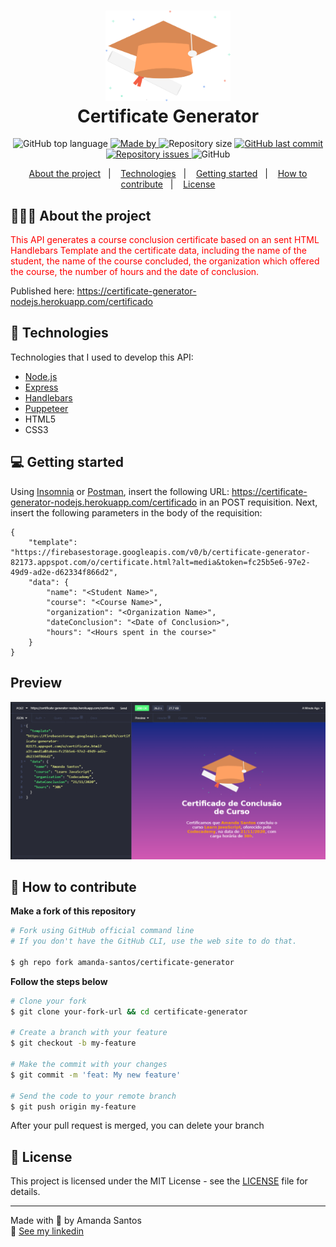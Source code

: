 <h1 align="center">
  <img src="certificate-template/undraw_Graduation_ktn0.svg" width="200px" />
  <br />Certificate Generator
</h1>

<p align="center">
  <img alt="GitHub top language" src="https://img.shields.io/github/languages/top/amanda-santos/certificate-generator">

  <a href="https://www.linkedin.com/in/amandasf/">
    <img alt="Made by" src="https://img.shields.io/badge/made%20by-Amanda%20Santos-gree">
  </a>
  
  <img alt="Repository size" src="https://img.shields.io/github/repo-size/amanda-santos/certificate-generator">
  
  <a href="https://github.com/amanda-santos/certificate-generator/commits/master">
    <img alt="GitHub last commit" src="https://img.shields.io/github/last-commit/amanda-santos/certificate-generator">
  </a>
  
  <a href="https://github.com/amanda-santos/certificate-generator/issues">
    <img alt="Repository issues" src="https://img.shields.io/github/issues/amanda-santos/certificate-generator">
  </a>
  
  <img alt="GitHub" src="https://img.shields.io/github/license/amanda-santos/certificate-generator">
</p>

<p align="center">
  <a href="#-about-the-project">About the project</a>&nbsp;&nbsp;&nbsp;|&nbsp;&nbsp;&nbsp;
  <a href="#-technologies">Technologies</a>&nbsp;&nbsp;&nbsp;|&nbsp;&nbsp;&nbsp;
  <a href="#-getting-started">Getting started</a>&nbsp;&nbsp;&nbsp;|&nbsp;&nbsp;&nbsp;
  <a href="#-how-to-contribute">How to contribute</a>&nbsp;&nbsp;&nbsp;|&nbsp;&nbsp;&nbsp;
  <a href="#-license">License</a>
</p>

## 👩🏻‍💻 About the project

<p style="color: red;">This API generates a course conclusion certificate based on an sent HTML Handlebars Template and the certificate data, including the name of the student, the name of the course concluded, the organization which offered the course, the number of hours and the date of conclusion.</p>

Published here: https://certificate-generator-nodejs.herokuapp.com/certificado

## 🚀 Technologies

Technologies that I used to develop this API:

- [Node.js](https://nodejs.org/en/)
- [Express](https://expressjs.com/pt-br/)
- [Handlebars](https://handlebarsjs.com/)
- [Puppeteer](https://pptr.dev/)
- HTML5
- CSS3

## 💻 Getting started

Using [Insomnia](https://insomnia.rest/download/) or [Postman](https://www.postman.com/), insert the following URL: https://certificate-generator-nodejs.herokuapp.com/certificado in an POST requisition.
Next, insert the following parameters in the body of the requisition:
```
{
	"template": "https://firebasestorage.googleapis.com/v0/b/certificate-generator-82173.appspot.com/o/certificate.html?alt=media&token=fc25b5e6-97e2-49d9-ad2e-d62334f866d2",
	"data": {
		"name": "<Student Name>",
		"course": "<Course Name>",
		"organization": "<Organization Name>",
		"dateConclusion": "<Date of Conclusion>",
		"hours": "<Hours spent in the course>"
	}
}
```

## Preview

<img src="assets/demo.PNG" />

## 🤔 How to contribute

**Make a fork of this repository**

```bash
# Fork using GitHub official command line
# If you don't have the GitHub CLI, use the web site to do that.

$ gh repo fork amanda-santos/certificate-generator
```

**Follow the steps below**

```bash
# Clone your fork
$ git clone your-fork-url && cd certificate-generator

# Create a branch with your feature
$ git checkout -b my-feature

# Make the commit with your changes
$ git commit -m 'feat: My new feature'

# Send the code to your remote branch
$ git push origin my-feature
```

After your pull request is merged, you can delete your branch

## 📝 License

This project is licensed under the MIT License - see the [LICENSE](LICENSE) file for details.

---

Made with 💜 by Amanda Santos <br />
👋 [See my linkedin](https://www.linkedin.com/in/amandasf/)
